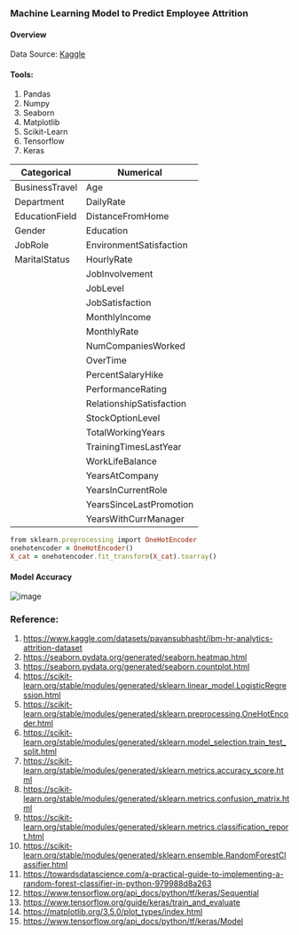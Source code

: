 ### Machine Learning Model to Predict Employee Attrition

#### Overview
Data Source: [Kaggle](https://www.kaggle.com/datasets/pavansubhasht/ibm-hr-analytics-attrition-dataset)

#### Tools:
1. Pandas
2. Numpy
3. Seaborn
4. Matplotlib
5. Scikit-Learn
6. Tensorflow
7. Keras

|   Categorical   |         Numerical        |
|-----------------|--------------------------|
| BusinessTravel  | Age                      |
| Department      | DailyRate                |
| EducationField  | DistanceFromHome         |
| Gender          | Education                |
| JobRole         | EnvironmentSatisfaction  |
| MaritalStatus   | HourlyRate               |
|                 | JobInvolvement           |
|                 | JobLevel                 |
|                 | JobSatisfaction          |
|                 | MonthlyIncome            |
|                 | MonthlyRate              |
|                 | NumCompaniesWorked       |
|                 | OverTime                 |
|                 | PercentSalaryHike        |
|                 | PerformanceRating        |
|                 | RelationshipSatisfaction |
|                 | StockOptionLevel         |
|                 | TotalWorkingYears        |
|                 | TrainingTimesLastYear    |
|                 | WorkLifeBalance          |
|                 | YearsAtCompany           |
|                 | YearsInCurrentRole       |
|                 | YearsSinceLastPromotion  |
|                 | YearsWithCurrManager     |

``` ruby
from sklearn.preprocessing import OneHotEncoder
onehotencoder = OneHotEncoder()
X_cat = onehotencoder.fit_transform(X_cat).toarray()
```

#### Model Accuracy

![image](https://user-images.githubusercontent.com/37673834/169185958-bc168712-12f0-46a0-bc03-00b51799d58f.png)

### Reference:
1. https://www.kaggle.com/datasets/pavansubhasht/ibm-hr-analytics-attrition-dataset
2. https://seaborn.pydata.org/generated/seaborn.heatmap.html
3. https://seaborn.pydata.org/generated/seaborn.countplot.html
4. https://scikit-learn.org/stable/modules/generated/sklearn.linear_model.LogisticRegression.html
5. https://scikit-learn.org/stable/modules/generated/sklearn.preprocessing.OneHotEncoder.html
6. https://scikit-learn.org/stable/modules/generated/sklearn.model_selection.train_test_split.html
7. https://scikit-learn.org/stable/modules/generated/sklearn.metrics.accuracy_score.html
8. https://scikit-learn.org/stable/modules/generated/sklearn.metrics.confusion_matrix.html
9. https://scikit-learn.org/stable/modules/generated/sklearn.metrics.classification_report.html
10. https://scikit-learn.org/stable/modules/generated/sklearn.ensemble.RandomForestClassifier.html
11. https://towardsdatascience.com/a-practical-guide-to-implementing-a-random-forest-classifier-in-python-979988d8a263
12. https://www.tensorflow.org/api_docs/python/tf/keras/Sequential
13. https://www.tensorflow.org/guide/keras/train_and_evaluate
14. https://matplotlib.org/3.5.0/plot_types/index.html
15. https://www.tensorflow.org/api_docs/python/tf/keras/Model
